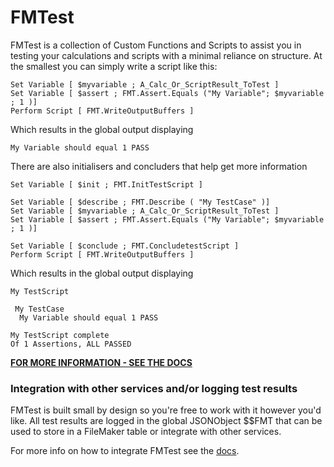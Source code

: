 # FMTest

FMTest is a collection of Custom Functions and Scripts to assist you in testing your calculations and scripts with a minimal reliance on structure. At the smallest you can simply write a script like this:
```
Set Variable [ $myvariable ; A_Calc_Or_ScriptResult_ToTest ]
Set Variable [ $assert ; FMT.Assert.Equals ("My Variable"; $myvariable ; 1 )]
Perform Script [ FMT.WriteOutputBuffers ]
```
Which results in the global output displaying
```
My Variable should equal 1 PASS
```

There are also initialisers and concluders that help get more information
```
Set Variable [ $init ; FMT.InitTestScript ]

Set Variable [ $describe ; FMT.Describe ( "My TestCase" )]
Set Variable [ $myvariable ; A_Calc_Or_ScriptResult_ToTest ]
Set Variable [ $assert ; FMT.Assert.Equals ("My Variable"; $myvariable ; 1 )]

Set Variable [ $conclude ; FMT.ConcludetestScript ]
Perform Script [ FMT.WriteOutputBuffers ]
```
Which results in the global output displaying
```
My TestScript

 My TestCase
  My Variable should equal 1 PASS

My TestScript complete
Of 1 Assertions, ALL PASSED
```

**[FOR MORE INFORMATION - SEE THE DOCS](docs/Main.md)**  

### Integration with other services and/or logging test results  
FMTest is built small by design so you're free to work with it however you'd like.
All test results are logged in the global JSONObject $$FMT that can be used to store in a FileMaker table or integrate with other services.  

For more info on how to integrate FMTest see the [docs](docs/Main.md).
